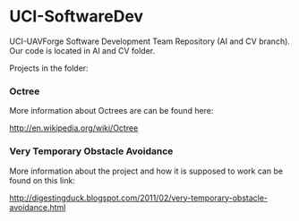 UCI-SoftwareDev
===============

UCI-UAVForge Software Development Team Repository (AI and CV branch). Our code is located in AI and CV folder.

Projects in the folder:

<h3>Octree</h3>

More information about Octrees are can be found here:

http://en.wikipedia.org/wiki/Octree


<h3>Very Temporary Obstacle Avoidance</h3>

More information about the project and how it is supposed to work can be found on this link:

http://digestingduck.blogspot.com/2011/02/very-temporary-obstacle-avoidance.html


